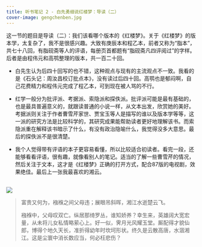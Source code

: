 ```yaml
---
title: 听书笔记 2 - 白先勇细说红楼梦：导读（二）
cover-image: gengchenben.jpg
---
```


这一节的题目是导读（二）：我们该看哪个版本的《红楼梦》。关于《红楼梦》的版本学，太复杂了，我不是很感兴趣。大致有庚辰本和程乙本，前者又称为“脂本”，共七十八回，有脂砚斋等人的评语，每册页首都题有“脂砚斋凡四评阅过”的字样。后者是由程伟元和高鹗整理的版本，共一百二十回。

* 白先生认为后四十回写的也不错，这种观点与现有的主流观点不一致。我看的是《石头记：周汝昌校订批点本》，没有读过后四十回。高鹗也是郁闷啊，自己花费精力和程伟元完成了程乙本，可到现在被人骂的不行。

* 红学一般分为批评派、考据派、索隐派和探佚派。批评派可能是最有基础的，也是最具普遍意义的，就跟读普通的小说一样，从文本出发，欣赏她的美好。考据派则关注于作者曹雪芹家世、贾宝玉等人是描写的谁以及版本学等等，这一派的研究方法是比较科学的，其研究成果能帮助读者更好地理解该书。而索隐派重在解释该书暗示了什么，有没有政治隐喻什么，我觉得没多大意思。最后的探佚派不是很清楚。

* 我个人觉得带有评语的本子更容易看懂，所以比较适合初读者。看完一段，还能够看看评语，很有趣，就像看别人的笔记。适当的了解一些曹雪芹的情况，然后关注于文本，这才是《红楼梦》正确的打开方式，配合87版的电视剧，效果绝佳。最后上一张我最喜欢的湘云。
<br />


<div class="figure">
  <img src="{{ site.baseurl }}/img/xiangyun.jpg"> 
</div>

> 富贵又何为，襁褓之间父母违；展眼吊斜晖，湘江水逝楚云飞。
>
> 襁褓中，父母叹双亡。纵居那绮罗丛，谁知娇养？幸生来，英雄阔大宽宏量，从未将儿女私情略萦心上。好一似，霁月光风耀玉堂。厮配得才貌仙郎，博得个地久天长，准折得幼年时坎坷形状。终久是云散高唐，水涸湘江。这是尘寰中消长数应当，何必枉悲伤？